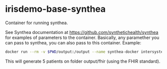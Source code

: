 # irisdemo-base-synthea

Container for running synthea.

See Synthea documentation at https://github.com/synthetichealth/synthea for examples of parameters to the container. Basically, any paramether you can pass to synthea, you can also pass to this container. Example:

```bash
docker run --rm -v $PWD/output:/output --name synthea-docker intersystemsdc/irisdemo-base-synthea:version--1.2.2 -p 5
```

This will generate 5 patients on folder output/fhir (using the FHIR standard).
